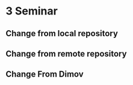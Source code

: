 # 3 Seminar

## Change from local repository

## Change from remote repository

## Change From Dimov 


